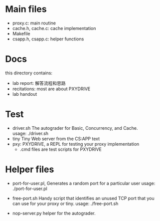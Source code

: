 # Main files


- proxy.c: main routine
- cache.h, cache.c: cache implementation
- Makefile
- csapp.h, csapp.c: helper functions 

# Docs

this directory contains:

- lab report: 解答流程和思路
- recitations: most are about PXYDRIVE
- lab handout

# Test

- driver.sh
      The autograder for Basic, Concurrency, and Cache.        
      usage: ./driver.sh
- tiny
      Tiny Web server from the CS:APP text
- pxy: PXYDRIVE, a REPL for testing your proxy implementation
  - .cmd files are test scripts for PXYDRIVE

# Helper files


- port-for-user.pl, 
    Generates a random port for a particular user
    usage: ./port-for-user.pl <userID>
- free-port.sh
	Handy script that identifies an unused TCP port that you can use
    for your proxy or tiny. 
    usage: ./free-port.sh

- nop-server.py
       helper for the autograder.         



